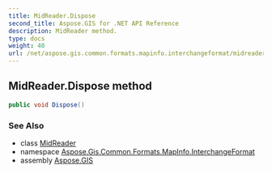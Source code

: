 ```yaml
---
title: MidReader.Dispose
second_title: Aspose.GIS for .NET API Reference
description: MidReader method. 
type: docs
weight: 40
url: /net/aspose.gis.common.formats.mapinfo.interchangeformat/midreader/dispose/
---
```

## MidReader.Dispose method

```csharp
public void Dispose()
```

### See Also

* class [MidReader](../)
* namespace [Aspose.Gis.Common.Formats.MapInfo.InterchangeFormat](../../midreader/)
* assembly [Aspose.GIS](../../../)


